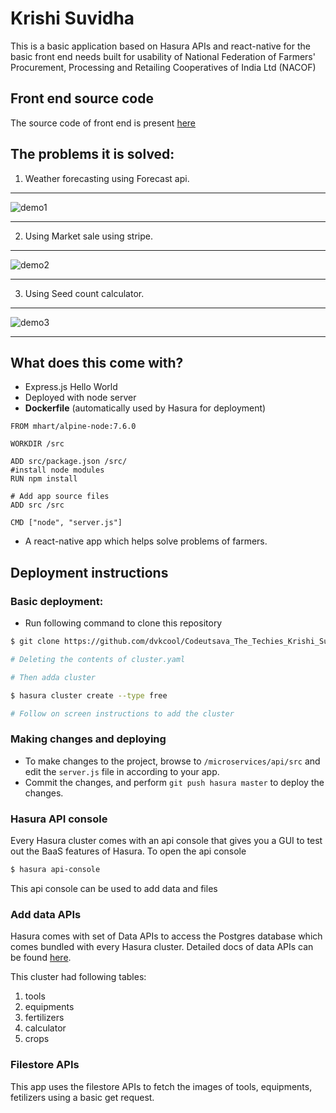 # Krishi Suvidha
This is a basic application based on Hasura APIs and react-native for the basic front end needs built for usability of National Federation of Farmers' Procurement, Processing and Retailing Cooperatives of India Ltd (NACOF)


## Front end source code
The source code of front end is present [here](https://github.com/dvkcool/Codeutsava_frontend_react)


## The problems it is solved:

1. Weather forecasting using Forecast api.
______________________
![demo1](https://github.com/dvkcool/Codeutsava_frontend_react/blob/master/demo/sc1.png)
_______________

2. Using Market sale using stripe.
___________________
![demo2](https://github.com/dvkcool/Codeutsava_frontend_react/blob/master/demo/sc2.png)
_______________

3. Using Seed count calculator.
_________________
![demo3](https://github.com/dvkcool/Codeutsava_frontend_react/blob/master/demo/sc3.png)
_______________



## What does this come with?

* Express.js Hello World
* Deployed with node server
* **Dockerfile** (automatically used by Hasura for deployment)

```
FROM mhart/alpine-node:7.6.0

WORKDIR /src

ADD src/package.json /src/
#install node modules
RUN npm install

# Add app source files
ADD src /src

CMD ["node", "server.js"]
```
* A react-native app which helps solve problems of farmers.


## Deployment instructions

### Basic deployment:

* Run following command to clone this repository
```sh
$ git clone https://github.com/dvkcool/Codeutsava_The_Techies_Krishi_Suvidha.git

# Deleting the contents of cluster.yaml

# Then adda cluster

$ hasura cluster create --type free

# Follow on screen instructions to add the cluster

```

### Making changes and deploying

* To make changes to the project, browse to `/microservices/api/src` and edit the `server.js` file in according to your app.
* Commit the changes, and perform `git push hasura master` to deploy the changes.


### Hasura API console

Every Hasura cluster comes with an api console that gives you a GUI to test out the BaaS features of Hasura. To open the api console

```sh
$ hasura api-console
```

This api console can be used to add data and files


### Add data APIs

Hasura comes with set of Data APIs to access the Postgres database which comes bundled with every Hasura cluster.
Detailed docs of data APIs can be found [here](https://docs.hasura.io/0.15/manual/data/index.html).

This cluster had following tables:
1. tools
2. equipments
3. fertilizers
4. calculator
5. crops


### Filestore APIs
This app uses the filestore APIs to fetch the images of tools, equipments, fetilizers using a basic get request.


